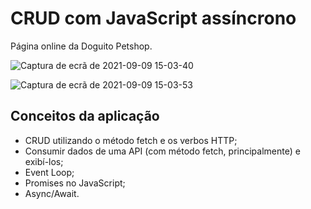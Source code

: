 # CRUD com JavaScript assíncrono
Página online da Doguito Petshop.

![Captura de ecrã de 2021-09-09 15-03-40](https://user-images.githubusercontent.com/78432629/132739490-ff47f768-a31a-4b01-9fc9-d3cb08168a0c.png)

![Captura de ecrã de 2021-09-09 15-03-53](https://user-images.githubusercontent.com/78432629/132739504-1b190844-7965-4261-b5b9-cb0b1c13518d.png)

## Conceitos da aplicação
* CRUD utilizando o método fetch e os verbos HTTP;
* Consumir dados de uma API (com método fetch, principalmente) e exibí-los;
* Event Loop;
* Promises no JavaScript;
* Async/Await.
